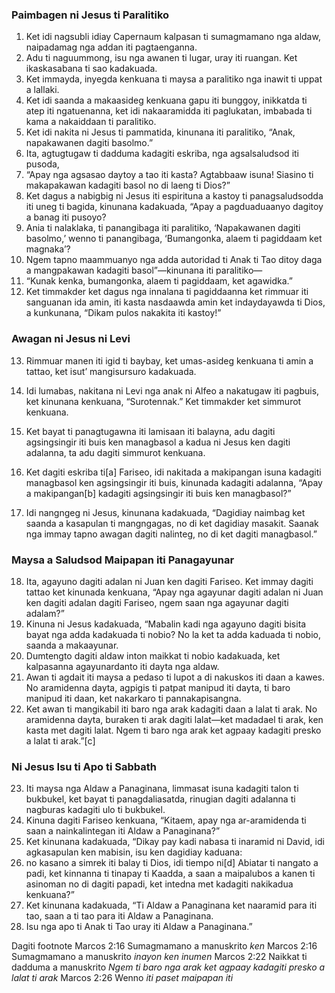 ### Paimbagen ni Jesus ti Paralitiko

1. Ket idi nagsubli idiay Capernaum kalpasan ti sumagmamano nga aldaw, naipadamag nga addan iti pagtaenganna.
2. Adu ti naguummong, isu nga awanen ti lugar, uray iti ruangan. Ket ikaskasabana ti sao kadakuada.
3. Ket immayda, inyegda kenkuana ti maysa a paralitiko nga inawit ti uppat a lallaki.
4. Ket idi saanda a makaasideg kenkuana gapu iti bunggoy, inikkatda ti atep iti ngatuenanna, ket idi nakaaramidda iti paglukatan, imbabada ti kama a nakaiddaan ti paralitiko.
5. Ket idi nakita ni Jesus ti pammatida, kinunana iti paralitiko, “Anak, napakawanen dagiti basolmo.”
6. Ita, agtugtugaw ti dadduma kadagiti eskriba, nga agsalsaludsod iti pusoda,
7. “Apay nga agsasao daytoy a tao iti kasta? Agtabbaaw isuna! Siasino ti makapakawan kadagiti basol no di laeng ti Dios?”
8. Ket dagus a nabigbig ni Jesus iti espirituna a kastoy ti panagsaludsodda iti uneg ti bagida, kinunana kadakuada, “Apay a pagduaduaanyo dagitoy a banag iti pusoyo?
9. Ania ti nalaklaka, ti panangibaga iti paralitiko, ‘Napakawanen dagiti basolmo,’ wenno ti panangibaga, ‘Bumangonka, alaem ti pagiddaam ket magnaka’?
10. Ngem tapno maammuanyo nga adda autoridad ti Anak ti Tao ditoy daga a mangpakawan kadagiti basol”—kinunana iti paralitiko—
11. “Kunak kenka, bumangonka, alaem ti pagiddaam, ket agawidka.”
12. Ket timmakder ket dagus nga innalana ti pagiddaanna ket rimmuar iti sanguanan ida amin, iti kasta nasdaawda amin ket indaydayawda ti Dios, a kunkunana, “Dikam pulos nakakita iti kastoy!”

### Awagan ni Jesus ni Levi

13. Rimmuar manen iti igid ti baybay, ket umas-asideg kenkuana ti amin a tattao, ket isut’ mangisursuro kadakuada.
14. Idi lumabas, nakitana ni Levi nga anak ni Alfeo a nakatugaw iti pagbuis, ket kinunana kenkuana, “Surotennak.” Ket timmakder ket simmurot kenkuana.

15. Ket bayat ti panagtugawna iti lamisaan iti balayna, adu dagiti agsingsingir iti buis ken managbasol a kadua ni Jesus ken dagiti adalanna, ta adu dagiti simmurot kenkuana.
16. Ket dagiti eskriba ti[a] Fariseo, idi nakitada a makipangan isuna kadagiti managbasol ken agsingsingir iti buis, kinunada kadagiti adalanna, “Apay a makipangan[b] kadagiti agsingsingir iti buis ken managbasol?”
17. Idi nangngeg ni Jesus, kinunana kadakuada, “Dagidiay naimbag ket saanda a kasapulan ti mangngagas, no di ket dagidiay masakit. Saanak nga immay tapno awagan dagiti nalinteg, no di ket dagiti managbasol.”

### Maysa a Saludsod Maipapan iti Panagayunar

18. Ita, agayuno dagiti adalan ni Juan ken dagiti Fariseo. Ket immay dagiti tattao ket kinunada kenkuana, “Apay nga agayunar dagiti adalan ni Juan ken dagiti adalan dagiti Fariseo, ngem saan nga agayunar dagiti adalam?”
19. Kinuna ni Jesus kadakuada, “Mabalin kadi nga agayuno dagiti bisita bayat nga adda kadakuada ti nobio? No la ket ta adda kaduada ti nobio, saanda a makaayunar.
20. Dumtengto dagiti aldaw inton maikkat ti nobio kadakuada, ket kalpasanna agayunardanto iti dayta nga aldaw.
21. Awan ti agdait iti maysa a pedaso ti lupot a di nakuskos iti daan a kawes. No aramidenna dayta, agpigis ti patpat manipud iti dayta, ti baro manipud iti daan, ket nakarkaro ti pannakapisangna.
22. Ket awan ti mangikabil iti baro nga arak kadagiti daan a lalat ti arak. No aramidenna dayta, buraken ti arak dagiti lalat—ket madadael ti arak, ken kasta met dagiti lalat. Ngem ti baro nga arak ket agpaay kadagiti presko a lalat ti arak.”[c]

### Ni Jesus Isu ti Apo ti Sabbath

23. Iti maysa nga Aldaw a Panaginana, limmasat isuna kadagiti talon ti bukbukel, ket bayat ti panagdaliasatda, rinugian dagiti adalanna ti nagburas kadagiti ulo ti bukbukel.
24. Kinuna dagiti Fariseo kenkuana, “Kitaem, apay nga ar-aramidenda ti saan a nainkalintegan iti Aldaw a Panaginana?”
25. Ket kinunana kadakuada, “Dikay pay kadi nabasa ti inaramid ni David, idi agkasapulan ken mabisin, isu ken dagidiay kaduana:
26. no kasano a simrek iti balay ti Dios, idi tiempo ni[d] Abiatar ti nangato a padi, ket kinnanna ti tinapay ti Kaadda, a saan a maipalubos a kanen ti asinoman no di dagiti papadi, ket intedna met kadagiti nakikadua kenkuana?”
27. Ket kinunana kadakuada, “Ti Aldaw a Panaginana ket naaramid para iti tao, saan a ti tao para iti Aldaw a Panaginana.
28. Isu nga apo ti Anak ti Tao uray iti Aldaw a Panaginana.”

Dagiti footnote
Marcos 2:16 Sumagmamano a manuskrito *ken*
Marcos 2:16 Sumagmamano a manuskrito *inayon ken inumen*
Marcos 2:22 Naikkat ti dadduma a manuskrito *Ngem ti baro nga arak ket agpaay kadagiti presko a lalat ti arak*
Marcos 2:26 Wenno *iti paset maipapan iti*